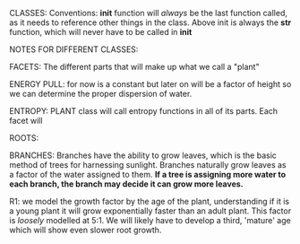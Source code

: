 
CLASSES:
Conventions:
 __init__ function will *always* be the last function called, as it needs to reference other things in the class.
 Above init is always the __str__ function, which will never have to be called in __init__

NOTES FOR DIFFERENT CLASSES:



FACETS: The different parts that will make up what we call a "plant"


ENERGY PULL: for now is a constant but later on will be a factor of height so we can determine the proper dispersion 
of water.

ENTROPY:
 PLANT class will call entropy functions in all of its parts. Each facet will

ROOTS:

BRANCHES:
 Branches have the ability to grow leaves, which is the basic method of trees for harnessing sunlight.
 Branches naturally grow leaves as a factor of the water assigned to them. 
 __If a tree is assigning more water to each 
 branch, the branch may decide it can grow more leaves.__

R1:
 we model the growth factor by the age of the plant, understanding if it is a young plant it will grow exponentially
 faster than an adult plant. This factor is *loosely* modelled at 5:1. We will likely have to develop a third, 
 'mature' age which will show even slower root growth.
 
 